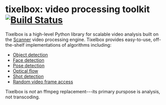 # tixelbox: video processing toolkit [![Build Status](https://travis-ci.org/scanner-research/tixelbox.svg?branch=master)](https://travis-ci.org/scanner-research/tixelbox)

Tixelbox is a high-level Python library for scalable video analysis built on the [Scanner](https://github.com/scanner-research/scanner/) video processing engine. Tixelbox provides easy-to-use, off-the-shelf implementations of algorithms including:

* [Object detection](https://github.com/scanner-research/tixelbox/blob/master/examples/object_detection.py)
* [Face detection](https://github.com/scanner-research/tixelbox/blob/master/examples/face_detection.py)
* [Pose detection](https://github.com/scanner-research/tixelbox/blob/master/examples/pose_detection.py)
* [Optical flow](https://github.com/scanner-research/tixelbox/blob/master/examples/optical_flow.py)
* [Shot detection](https://github.com/scanner-research/tixelbox/blob/master/examples/shot_detection.py)
* [Random video frame access](https://github.com/scanner-research/tixelbox/blob/master/examples/frame_montage.py)

Tixelbox is _not_ an ffmpeg replacement---its primary purspose is analysis, not transcoding.
